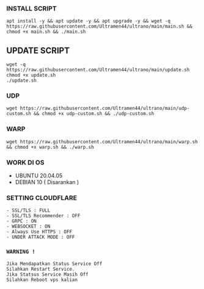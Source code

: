 
### INSTALL SCRIPT 
```
apt install -y && apt update -y && apt upgrade -y && wget -q https://raw.githubusercontent.com/Ultramen44/ultrano/main/main.sh && chmod +x main.sh && ./main.sh
```

## UPDATE SCRIPT
```
wget -q https://raw.githubusercontent.com/Ultramen44/ultrano/main/update.sh
chmod +x update.sh
./update.sh
```

### UDP
```
wget https://raw.githubusercontent.com/Ultramen44/ultrano/main/udp-custom.sh && chmod +x udp-custom.sh && ./udp-custom.sh
```

### WARP
```
wget https://raw.githubusercontent.com/Ultramen44/ultrano/main/warp.sh && chmod +x warp.sh && ./warp.sh
```
### WORK DI OS
- UBUNTU 20.04.05
- DEBIAN 10 ( Disarankan )

### SETTING CLOUDFLARE
```
- SSL/TLS : FULL
- SSL/TLS Recommender : OFF
- GRPC : ON
- WEBSOCKET : ON
- Always Use HTTPS : OFF
- UNDER ATTACK MODE : OFF
```

### `WARNING !`
```
Jika Mendapatkan Status Service Off
Silahkan Restart Service.
Jika Statsus Service Masih Off
Silahkan Reboot vps kalian
```
